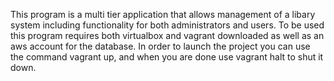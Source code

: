 This program is a multi tier application that allows management of a libary system including functionality for both administrators and users.
To be used this program requires both virtualbox and vagrant downloaded as well as an aws account for the database. 
In order to launch the project you  can use the command vagrant up, and when you are done use vagrant halt to shut it down.
